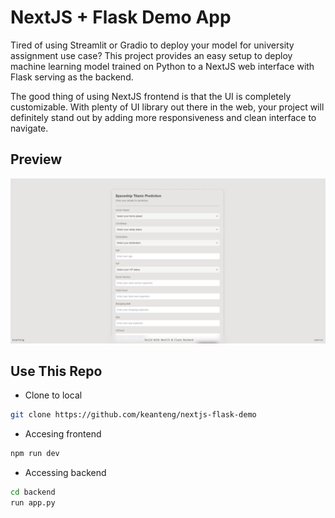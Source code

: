 # NextJS + Flask Demo App

Tired of using Streamlit or Gradio to deploy your model for university assignment use case? This project provides an easy setup to deploy machine learning model trained on Python to a NextJS web interface with Flask serving as the backend. 

The good thing of using NextJS frontend is that the UI is completely customizable. With plenty of UI library out there in the web, your project will definitely stand out by adding more responsiveness and clean interface to navigate.

## Preview
![alt text](image.png)

## Use This Repo

- Clone to local
```bash
git clone https://github.com/keanteng/nextjs-flask-demo
```

- Accesing frontend
```bash
npm run dev
```

- Accessing backend
```bash
cd backend
run app.py
```